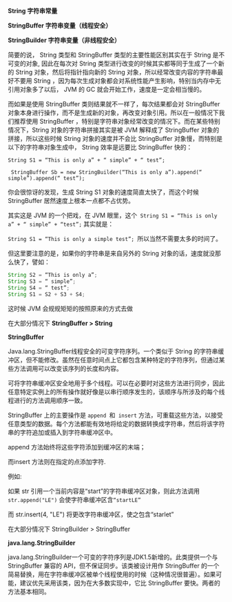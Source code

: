 **String 字符串常量**

**StringBuffer 字符串变量（线程安全）**

**StringBuilder 字符串变量（非线程安全）**

 简要的说， String 类型和 StringBuffer 类型的主要性能区别其实在于 String 是不可变的对象, 因此在每次对 String 类型进行改变的时候其实都等同于生成了一个新的 String 对象，然后将指针指向新的 String 对象，所以经常改变内容的字符串最好不要用 String ，因为每次生成对象都会对系统性能产生影响，特别当内存中无引用对象多了以后， JVM 的 GC 就会开始工作，速度是一定会相当慢的。

 而如果是使用 StringBuffer 类则结果就不一样了，每次结果都会对 StringBuffer 对象本身进行操作，而不是生成新的对象，再改变对象引用。所以在一般情况下我们推荐使用 StringBuffer ，特别是字符串对象经常改变的情况下。而在某些特别情况下，String 对象的字符串拼接其实是被 JVM 解释成了 StringBuffer 对象的拼接，所以这些时候 String 对象的速度并不会比 StringBuffer 对象慢，而特别是以下的字符串对象生成中， String 效率是远要比 StringBuffer 快的：

 `String S1 = “This is only a” + “ simple” + “ test”;`

` StringBuffer Sb = new StringBuilder(“This is only a”).append(“ simple”).append(“ test”);`

 你会很惊讶的发现，生成 String S1 对象的速度简直太快了，而这个时候 StringBuffer 居然速度上根本一点都不占优势。

其实这是 JVM 的一个把戏，在 JVM 眼里，这个` String S1 = “This is only a” + “ simple” + “test”;` 其实就是：

 `String S1 = “This is only a simple test”; `所以当然不需要太多的时间了。

但这里要注意的是，如果你的字符串是来自另外的 String 对象的话，速度就没那么快了，譬如：

```java
String S2 = “This is only a”;
String S3 = “ simple”;
String S4 = “ test”;
String S1 = S2 + S3 + S4;
```



这时候 JVM 会规规矩矩的按照原来的方式去做


在大部分情况下 **StringBuffer > String**

**StringBuffer**

Java.lang.StringBuffer线程安全的可变字符序列。一个类似于 String 的字符串缓冲区，但不能修改。虽然在任意时间点上它都包含某种特定的字符序列，但通过某些方法调用可以改变该序列的长度和内容。

可将字符串缓冲区安全地用于多个线程。可以在必要时对这些方法进行同步，因此任意特定实例上的所有操作就好像是以串行顺序发生的，该顺序与所涉及的每个线程进行的方法调用顺序一致。

StringBuffer 上的主要操作是 `append `和` insert` 方法，可重载这些方法，以接受任意类型的数据。每个方法都能有效地将给定的数据转换成字符串，然后将该字符串的字符追加或插入到字符串缓冲区中。

append 方法始终将这些字符添加到缓冲区的末端；

而insert 方法则在指定的点添加字符.

例如:

如果 str 引用一个当前内容是“start”的字符串缓冲区对象，则此方法调用 `str.append("LE")` 会使字符串缓冲区含`“startLE”`

而 str.insert(4, "LE") 将更改字符串缓冲区，使之包含“starlet”

在大部分情况下 StringBuilder > StringBuffer

**java.lang.StringBuilder**

java.lang.StringBuilder一个可变的字符序列是JDK1.5新增的。此类提供一个与 StringBuffer 兼容的 API，但不保证同步。该类被设计用作 StringBuffer 的一个简易替换，用在字符串缓冲区被单个线程使用的时候（这种情况很普遍）。如果可能，建议优先采用该类，因为在大多数实现中，它比 StringBuffer 要快。两者的方法基本相同。